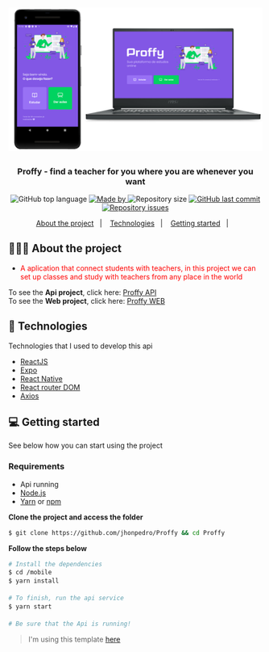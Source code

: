 <h1 align="center">
	<img alt="Logo" src="../.github/main.png" width="800px" />
</h1>

<h3 align="center">
  Proffy - find a teacher for you where you are whenever you want
</h3>


<p align="center">
  <img alt="GitHub top language" src="https://img.shields.io/github/languages/top/jhonpedro/Proffy">

  <a href="https://github.com/jhonpedro">
    <img alt="Made by" src="https://img.shields.io/badge/made%20by-joao%20pedro-gree">
  </a>
  
  <img alt="Repository size" src="https://img.shields.io/github/repo-size/jhonpedro/Proffy">
  
  <a href="https://github.com/jhonpedro/Proffy/commits/master">
    <img alt="GitHub last commit" src="https://img.shields.io/github/last-commit/jhonpedro/Proffy">
  </a>
  
  <a href="https://github.com/jhonpedro/Proffy/issues">
    <img alt="Repository issues" src="https://img.shields.io/github/issues/jhonpedro/Proffy">
  </a>

</p>

<p align="center">
  <a href="#-about-the-project">About the project</a>&nbsp;&nbsp;&nbsp;|&nbsp;&nbsp;&nbsp;
  <a href="#-technologies">Technologies</a>&nbsp;&nbsp;&nbsp;|&nbsp;&nbsp;&nbsp;
  <a href="#-getting-started">Getting started</a>&nbsp;&nbsp;&nbsp;|&nbsp;&nbsp;&nbsp;
</p>

## 👨🏻‍💻 About the project

- <p style="color: red;">A aplication that connect students with teachers, in this project we can set up classes and study with teachers from any place in the world</strong></p>

To see the **Api project**, click here: [Proffy API](https://github.com/jhonpedro/Proffy/tree/master/backend)</br>
To see the **Web project**, click here: [Proffy WEB](https://github.com/jhonpedro/Proffy/tree/master/web)</br>

## 🚀 Technologies

Technologies that I used to develop this api

- [ReactJS](https://nodejs.org/en/)
- [Expo](https://expo.io/)
- [React Native](https://expressjs.com/pt-br/)
- [React router DOM](https://jwt.io/)
- [Axios](https://github.com/motdotla/dotenv)

## 💻 Getting started

See below how you can start using the project

### Requirements

- Api running
- [Node.js](https://nodejs.org/en/)
- [Yarn](https://classic.yarnpkg.com/) or [npm](https://www.npmjs.com/)
<!-- - One instance of [PostgreSQL](https://www.postgresql.org/) -->

**Clone the project and access the folder**

```bash
$ git clone https://github.com/jhonpedro/Proffy && cd Proffy
```

**Follow the steps below**

```bash
# Install the dependencies
$ cd /mobile
$ yarn install

# To finish, run the api service
$ yarn start

# Be sure that the Api is running!
```

> I'm using this template [here](https://github.com/EliasGcf/readme-template/tree/master/templates)
